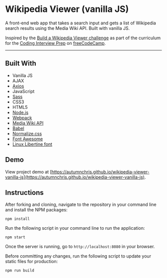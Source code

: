 # Wikipedia Viewer (vanilla JS)

A front-end web app that takes a search input and gets a list of Wikipedia search results using the Media Wiki API. Built with vanilla JS.

Inspired by the [Build a Wikipedia Viewer challenge](https://learn.freecodecamp.org/coding-interview-prep/take-home-projects/build-a-wikipedia-viewer) as part of the curriculum for the [Coding Interview Prep](https://www.freecodecamp.org/learn/coding-interview-prep) on [freeCodeCamp](https://www.freecodecamp.org).

---

## Built With
* Vanilla JS
* AJAX
* [Axios](https://axios-http.com)
* JavaScript
* [Sass](http://sass-lang.com)
* CSS3
* HTML5
* [Node.js](https://nodejs.org/en)
* [Webpack](https://webpack.js.org)
* [Media Wiki API](https://www.mediawiki.org/wiki/API:Main_page)
* [Babel](https://babeljs.io)
* [Normalize.css](https://necolas.github.io/normalize.css)
* [Font Awesome](https://fontawesome.com)
* [Linux Libertine font](http://www.dafont.com/linux-libertine.font)

## Demo

View project demo at [https://autumnchris.github.io/wikipedia-viewer-vanilla-js](https://autumnchris.github.io/wikipedia-viewer-vanilla-js).

## Instructions

After forking and cloning, navigate to the repository in your command line and install the NPM packages:
```
npm install
```

Run the following script in your command line to run the application:
```
npm start
```

Once the server is running, go to `http://localhost:8080` in your browser.

Before committing any changes, run the following script to update your static files for production:
```
npm run build
```
